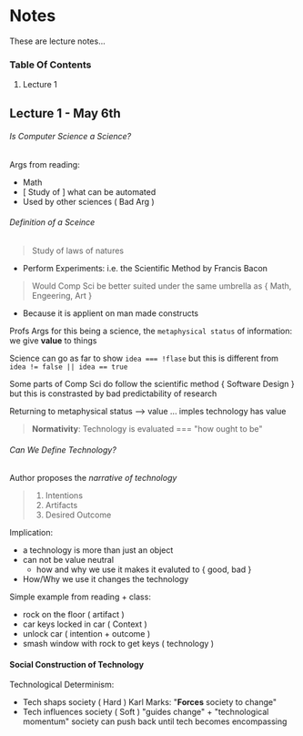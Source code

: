# Notes
These are lecture notes...

### Table Of Contents
1. Lecture 1

## Lecture 1 - May 6th

###### Is Computer Science a Science?
Args from reading:
- Math
- [ Study of ] what can be automated
- Used by other sciences ( Bad Arg )

###### Definition of a Sceince
> Study of laws of natures 
* Perform Experiments: i.e. the Scientific Method by Francis Bacon

> Would Comp Sci be better suited under the same umbrella as { Math, Engeering, Art }
* Because it is applient on man made constructs

Profs Args for this being a science, the `metaphysical status` of information: we give **value** to things

Science can go as far to show `idea === !flase` but this is different from `idea != false || idea == true`

Some parts of Comp Sci do follow the scientific method { Software Design } but this is constrasted by bad predictability of research

Returning to metaphysical status --> value ... imples technology has value
> **Normativity**: Technology is evaluated === "how ought to be"

###### Can We Define Technology?
Author proposes the *narrative of technology*
> 1. Intentions
> 2. Artifacts
> 3. Desired Outcome

Implication:
- a technology is more than just an object
- can not be value neutral
  - how and why we use it makes it evaluted to { good, bad }
- How/Why we use it changes the technology

Simple example from reading + class:
- rock on the floor ( artifact )
- car keys locked in car ( Context )
- unlock car ( intention + outcome )
- smash window with rock to get keys ( technology )
  
#### Social Construction of Technology
Technological Determinism:
* Tech shaps society ( Hard ) Karl Marks: "**Forces** society to change"
* Tech influences society ( Soft ) "guides change" + "technological momentum" society can push back until tech becomes encompassing

